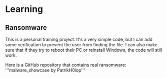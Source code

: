 # Learning

## Ransomware

This is a personal training project. It's a very simple code, but I can add some verification to prevent the user from finding the file. I can also make sure that if they try to reboot their PC or reinstall Windows, the code will still work.

Here is a GitHub repository that contains real ransomware:
'''malware_showcase by PatrikH0lop'''